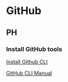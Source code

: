 # GitHub

## PH

### Install GitHub tools

[Install Github CLI](https://github.com/cli/cli#installation)

[GitHub CLI Manual](https://cli.github.com/manual)
